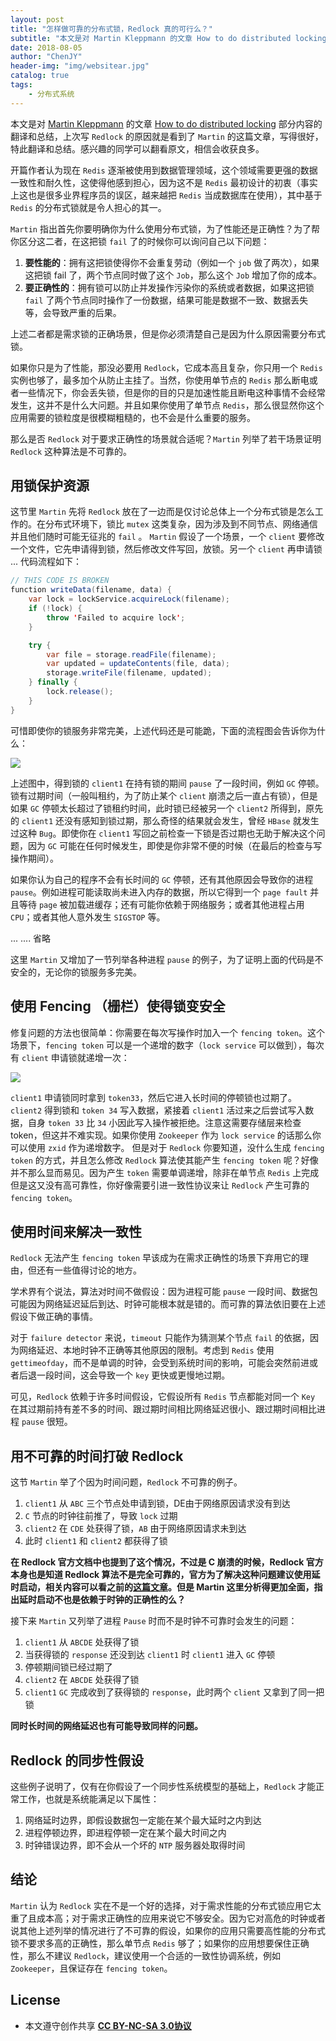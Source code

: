 ```yaml
---
layout: post
title: "怎样做可靠的分布式锁，Redlock 真的可行么？"
subtitle: "本文是对 Martin Kleppmann 的文章 How to do distributed locking 部分内容的翻译和总结"
date: 2018-08-05
author: "ChenJY"
header-img: "img/websitear.jpg"
catalog: true
tags: 
    - 分布式系统
---
```


本文是对 [Martin Kleppmann](https://martin.kleppmann.com/) 的文章 [How to do distributed locking](https://martin.kleppmann.com/2016/02/08/how-to-do-distributed-locking.html) 部分内容的翻译和总结，上次写 `Redlock` 的原因就是看到了 `Martin` 的这篇文章，写得很好，特此翻译和总结。感兴趣的同学可以翻看原文，相信会收获良多。

开篇作者认为现在 `Redis` 逐渐被使用到数据管理领域，这个领域需要更强的数据一致性和耐久性，这使得他感到担心，因为这不是 `Redis` 最初设计的初衷（事实上这也是很多业界程序员的误区，越来越把 `Redis` 当成数据库在使用），其中基于 `Redis` 的分布式锁就是令人担心的其一。

`Martin` 指出首先你要明确你为什么使用分布式锁，为了性能还是正确性？为了帮你区分这二者，在这把锁 `fail` 了的时候你可以询问自己以下问题： 

1. **要性能的**：拥有这把锁使得你不会重复劳动（例如一个 `job` 做了两次），如果这把锁 fail 了，两个节点同时做了这个 `Job`，那么这个 `Job` 增加了你的成本。
2. **要正确性的**：拥有锁可以防止并发操作污染你的系统或者数据，如果这把锁 `fail` 了两个节点同时操作了一份数据，结果可能是数据不一致、数据丢失等，会导致严重的后果。

上述二者都是需求锁的正确场景，但是你必须清楚自己是因为什么原因需要分布式锁。

如果你只是为了性能，那没必要用 `Redlock`，它成本高且复杂，你只用一个 `Redis` 实例也够了，最多加个从防止主挂了。当然，你使用单节点的 `Redis` 那么断电或者一些情况下，你会丢失锁，但是你的目的只是加速性能且断电这种事情不会经常发生，这并不是什么大问题。并且如果你使用了单节点 `Redis`，那么很显然你这个应用需要的锁粒度是很模糊粗糙的，也不会是什么重要的服务。

那么是否 `Redlock` 对于要求正确性的场景就合适呢？`Martin` 列举了若干场景证明 `Redlock` 这种算法是不可靠的。

## 用锁保护资源

这节里 `Martin` 先将 `Redlock` 放在了一边而是仅讨论总体上一个分布式锁是怎么工作的。在分布式环境下，锁比 `mutex` 这类复杂，因为涉及到不同节点、网络通信并且他们随时可能无征兆的 `fail` 。
`Martin` 假设了一个场景，一个 `client` 要修改一个文件，它先申请得到锁，然后修改文件写回，放锁。另一个 `client` 再申请锁 ... 代码流程如下：

```java
// THIS CODE IS BROKEN
function writeData(filename, data) {
    var lock = lockService.acquireLock(filename);
    if (!lock) {
        throw 'Failed to acquire lock';
    }

    try {
        var file = storage.readFile(filename);
        var updated = updateContents(file, data);
        storage.writeFile(filename, updated);
    } finally {
        lock.release();
    }
}
```

可惜即使你的锁服务非常完美，上述代码还是可能跪，下面的流程图会告诉你为什么：

![](https://martin.kleppmann.com/2016/02/unsafe-lock.png)

上述图中，得到锁的 `client1` 在持有锁的期间 `pause` 了一段时间，例如 `GC` 停顿。锁有过期时间（一般叫租约，为了防止某个 `client` 崩溃之后一直占有锁），但是如果 `GC` 停顿太长超过了锁租约时间，此时锁已经被另一个 `client2` 所得到，原先的 `client1` 还没有感知到锁过期，那么奇怪的结果就会发生，曾经 `HBase` 就发生过这种 `Bug`。即使你在 `client1` 写回之前检查一下锁是否过期也无助于解决这个问题，因为 `GC` 可能在任何时候发生，即使是你非常不便的时候（在最后的检查与写操作期间）。

如果你认为自己的程序不会有长时间的 `GC` 停顿，还有其他原因会导致你的进程 `pause`。例如进程可能读取尚未进入内存的数据，所以它得到一个 `page fault` 并且等待 `page` 被加载进缓存；还有可能你依赖于网络服务；或者其他进程占用 `CPU`；或者其他人意外发生 `SIGSTOP` 等。

... .... 省略

这里 `Martin` 又增加了一节列举各种进程 `pause` 的例子，为了证明上面的代码是不安全的，无论你的锁服务多完美。

## 使用 Fencing （栅栏）使得锁变安全

修复问题的方法也很简单：你需要在每次写操作时加入一个 `fencing token`。这个场景下，`fencing token` 可以是一个递增的数字（`lock service` 可以做到），每次有 `client` 申请锁就递增一次：

![](https://martin.kleppmann.com/2016/02/fencing-tokens.png)

`client1` 申请锁同时拿到 `token33`，然后它进入长时间的停顿锁也过期了。`client2` 得到锁和 `token 34` 写入数据，紧接着 `client1` 活过来之后尝试写入数据，自身 `token 33` 比 `34` 小因此写入操作被拒绝。注意这需要存储层来检查 token，但这并不难实现。如果你使用 `Zookeeper` 作为 `lock service` 的话那么你可以使用 `zxid` 作为递增数字。
但是对于 `Redlock` 你要知道，没什么生成 `fencing token` 的方式，并且怎么修改 `Redlock` 算法使其能产生 `fencing token` 呢？好像并不那么显而易见。因为产生 `token` 需要单调递增，除非在单节点 `Redis` 上完成但是这又没有高可靠性，你好像需要引进一致性协议来让 `Redlock` 产生可靠的 `fencing token`。

## 使用时间来解决一致性

`Redlock` 无法产生 `fencing token` 早该成为在需求正确性的场景下弃用它的理由，但还有一些值得讨论的地方。

学术界有个说法，算法对时间不做假设：因为进程可能 `pause` 一段时间、数据包可能因为网络延迟延后到达、时钟可能根本就是错的。而可靠的算法依旧要在上述假设下做正确的事情。

对于 `failure detector` 来说，`timeout` 只能作为猜测某个节点 `fail` 的依据，因为网络延迟、本地时钟不正确等其他原因的限制。考虑到 `Redis` 使用 `gettimeofday`，而不是单调的时钟，会受到系统时间的影响，可能会突然前进或者后退一段时间，这会导致一个 `key` 更快或更慢地过期。

可见，`Redlock` 依赖于许多时间假设，它假设所有 `Redis` 节点都能对同一个 `Key` 在其过期前持有差不多的时间、跟过期时间相比网络延迟很小、跟过期时间相比进程 `pause` 很短。

## 用不可靠的时间打破 Redlock 

这节 `Martin` 举了个因为时间问题，`Redlock` 不可靠的例子。

1. `client1` 从 `ABC` 三个节点处申请到锁，DE由于网络原因请求没有到达
2. `C` 节点的时钟往前推了，导致 `lock` 过期
3. `client2` 在 `CDE` 处获得了锁，`AB` 由于网络原因请求未到达
4. 此时 `client1` 和 `client2` 都获得了锁

**在 Redlock 官方文档中也提到了这个情况，不过是 C 崩溃的时候，Redlock 官方本身也是知道 Redlock 算法不是完全可靠的，官方为了解决这种问题建议使用延时启动，相关内容可以看之前的[这篇文章](https://zhuanlan.zhihu.com/p/40915772)。但是 Martin 这里分析得更加全面，指出延时启动不也是依赖于时钟的正确性的么？**

接下来 `Martin` 又列举了进程 `Pause` 时而不是时钟不可靠时会发生的问题：

1. `client1` 从 `ABCDE` 处获得了锁
2. 当获得锁的 `response` 还没到达 `client1` 时 `client1` 进入 `GC` 停顿
3. 停顿期间锁已经过期了
4. `client2` 在 `ABCDE` 处获得了锁
5. `client1` `GC` 完成收到了获得锁的 `response`，此时两个 `client` 又拿到了同一把锁

**同时长时间的网络延迟也有可能导致同样的问题。**

## Redlock 的同步性假设

这些例子说明了，仅有在你假设了一个同步性系统模型的基础上，`Redlock` 才能正常工作，也就是系统能满足以下属性：

1. 网络延时边界，即假设数据包一定能在某个最大延时之内到达
2. 进程停顿边界，即进程停顿一定在某个最大时间之内
3. 时钟错误边界，即不会从一个坏的 `NTP` 服务器处取得时间

## 结论

`Martin` 认为 `Redlock` 实在不是一个好的选择，对于需求性能的分布式锁应用它太重了且成本高；对于需求正确性的应用来说它不够安全。因为它对高危的时钟或者说其他上述列举的情况进行了不可靠的假设，如果你的应用只需要高性能的分布式锁不要求多高的正确性，那么单节点 `Redis` 够了；如果你的应用想要保住正确性，那么不建议 `Redlock`，建议使用一个合适的一致性协调系统，例如 `Zookeeper`，且保证存在 `fencing token`。

## License
* 本文遵守创作共享 <a href="https://creativecommons.org/licenses/by-nc-sa/3.0/cn/" target="_blank"><b>CC BY-NC-SA 3.0协议</b></a>